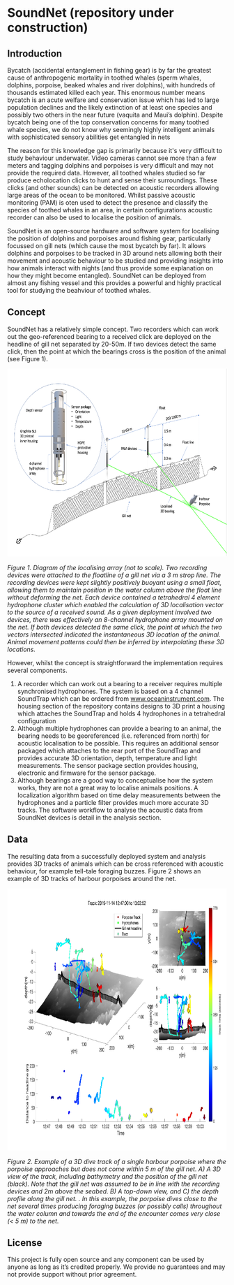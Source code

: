 # SoundNet (repository under construction)

## Introduction


Bycatch (accidental entanglement in fishing gear) is by far the greatest cause of anthropogenic mortality in toothed whales (sperm whales, dolphins, porpoise, beaked whales and river dolphins), with hundreds of thousands estimated killed each year. This enormous number means bycatch is an acute welfare and conservation issue which has led to large population declines and the likely extinction of at least one species and possibly two others in the near future (vaquita and Maui’s dolphin). Despite bycatch being one of the top conservation concerns for many toothed whale species, we do not know why seemingly highly intelligent animals with sophisticated sensory abilities get entangled in nets

The reason for this knowledge gap is primarily because it's very difficult to study behaviour underwater. Video cameras cannot see more than a few meters and tagging dolphins and porpoises is very difficult and may not provide the required data. However, all toothed whales studied so far produce echolocation clicks to hunt and sense their surroundings. These clicks (and other sounds) can be detected on acoustic recorders allowing large areas of the ocean to be monitored. Whilst passive acoustic monitoring (PAM) is oten used to detect the presence and classify the species of toothed whales in an area, in certain configurations acoustic recorder can also be used to localise the position of animals. 

SoundNet is an open-source hardware and software system for localising the position of dolphins and porpoises around fishing gear, particularly focussed on gill nets (which cause the most bycatch by far). It allows dolphins and porpoises to be tracked in 3D around nets allowing both their movement and acoustic behaviour to be studied and providing insights into how animals interact with nights (and thus provide some explanation on how they might become entangled). SoundNet can be deployed from almost any fishing vessel and this provides a powerful and highly practical tool for studying the beahviour of toothed whales. 

## Concept 

SoundNet has a relatively simple concept. Two recorders which can work out the geo-referenced bearing to a received click are deployed on the headline of gill net separated by 20-50m. If two devices detect the same click, then the point at which the bearings cross is the position of the animal (see Figure 1). 

<p align="center">
  <img width="700" height="430" src = "resources/soundnetdiagram.png">
</p>

_Figure 1. Diagram of the localising array (not to scale). Two recording devices were attached to the floatline of a gill net via a 3 m strop line. The recording devices were kept slightly positively buoyant using a small float, allowing them to maintain position in the water column above the float line without deforming the net. Each device contained a tetrahedral 4 element hydrophone cluster which enabled the calculation of 3D localisation vector to the source of a received sound. As a given deployment involved two devices, there was effectively an 8-channel hydrophone array mounted on the net. If both devices detected the same click, the point at which the two vectors intersected indicated the instantaneous 3D location of the animal. Animal movement patterns could then be inferred by interpolating these 3D locations._


However, whilst the concept is straightforward the implementation requires several components. 

1)	A recorder which can work out a bearing to a receiver requires multiple synchronised hydrophones. The system is based on a 4 channel SoundTrap which can be ordered from www.oceaninstrument.com. The housing section of the repository contains designs to 3D print a housing which attaches the SoundTrap and holds 4 hydrophones in a tetrahedral configuration
2)	Although multiple hydrophones can provide a bearing to an animal, the bearing needs to be georeferenced (i.e. referenced from north) for acoustic localisation to be possible. This requires an additional sensor packaged which attaches to the rear port of the SoundTrap and provides accurate 3D orientation, depth, temperature and light measurements. The sensor package section provides housing, electronic and firmware for the sensor package.
3)	Although bearings are a good way to conceptualise how the system works, they are not a great way to localise animals positions. A localization algorithm based on time delay measurements between the hydrophones and a particle filter provides much more accurate 3D tracks. The software workflow to analyse the acoustic data from SoundNet devices is detail in the analysis section.  

## Data

The resulting data from a successfully deployed system and analysis provides 3D tracks of animals which can be cross referenced with acoustic behaviour, for example tell-tale foraging buzzes. Figure 2 shows an example of 3D tracks of harbour porpoises around the net. 

<p align="center">
  <img width="800" height="600" src = "resources/exampledata.png">
</p
  
_Figure 2. Example of a 3D dive track of a single harbour porpoise where the porpoise approaches but does not come within 5 m of the gill net. A) A 3D view of the track, including bathymetry and the position of the gill net (black). Note that the gill net was assumed to be in line with the recording devices and  2m above the seabed.   B) A top-down view, and C) the depth profile along the gill net. . In this example, the porpoise dives close to the net several times producing foraging buzzes (or possibly calls) throughout the water column and towards the end of the encounter comes very close (< 5 m) to the net._

## License

This project is fully open source and any component can be used by anyone as long as it’s credited properly. We provide no guarantees and may not provide support without prior agreement.  


